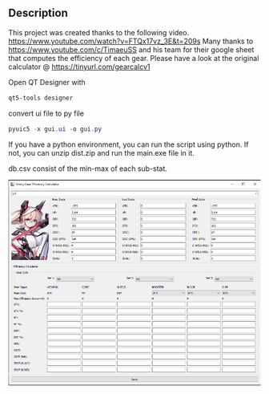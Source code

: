 ## Description
This project was created thanks to the following video. https://www.youtube.com/watch?v=FTQx17vz_3E&t=209s
Many thanks to https://www.youtube.com/c/TimaeuSS and his team for their google sheet that computes the efficiency of each gear.
Please have a look at the original calculator @ https://tinyurl.com/gearcalcv1

Open QT Designer with
```powershell
qt5-tools designer
```
convert ui file to py file
```powershell
pyuic5 -x gui.ui -o gui.py
```

If you have a python environment, you can run the script using python.
If not, you can unzip dist.zip and run the main.exe file in it.

db.csv consist of the min-max of each sub-stat.

![img.png](img.png)
